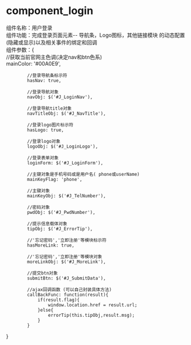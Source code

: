 # component_login
组件名称：用户登录<br>
组件功能：完成登录页面元素-- 导航条，Logo图标，其他链接模块 的动态配置(隐藏或显示)以及相关事件的绑定和回调<br>
组件参数：{<br>
            //获取当前官网主色调(决定nav和btn色系)<br>
            mainColor: '#00A0E9',

            //登录导航条标示符
            hasNav: true,

            //登录导航对象
            navObj: $('#J_LoginNav'),

            //登录导航title对象
            navTitleObj: $('#J_NavTitle'),

            //登录logo图片标示符
            hasLogo: true,

            //登录logo对象
            logoObj: $('#J_LoginLogo'),

            //登录表单对象
            loginForm: $('#J_LoginForm'),

            //主键对象是手机号码或是用户名( phone或userName)
            mainKeyFlag: 'phone',

            //主键对象
            mainKeyObj: $('#J_TelNumber'),

            //密码对象
            pwdObj: $('#J_PwdNumber'),

            //提示信息载体对象
            tipObj: $('#J_ErrorTip'),

            //'忘记密码','立即注册'等模块标示符
            hasMoreLink: true,

            //'忘记密码','立即注册'等模块对象
            moreLinkObj: $('#J_MoreLink'),

            //提交btn对象
            submitBtn: $('#J_SubmitData'),

            //ajax回调函数 (可以自己封装具体方法)
            callBackFunc: function(result){
                if(result.flag){
                    window.location.href = result.url;
                }else{
                    errorTip(this.tipObj,result.msg);
                }
            }

}
